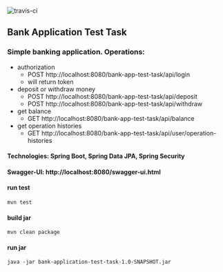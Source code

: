 ![travis-ci](https://travis-ci.org/PanteliienkoDanylo/bank-application-test-task.svg?branch=master)

## Bank Application Test Task

### Simple banking application. Operations: 
 - authorization
    - POST http://localhost:8080/bank-app-test-task/api/login
    - will return token
 - deposit or withdraw money
    - POST http://localhost:8080/bank-app-test-task/api/deposit
    - POST http://localhost:8080/bank-app-test-task/api/withdraw
 - get balance
    - GET http://localhost:8080/bank-app-test-task/api/balance
 - get operation histories
    - GET http://localhost:8080/bank-app-test-task/api/user/operation-histories
 
#### Technologies: Spring Boot, Spring Data JPA, Spring Security

#### Swagger-UI: http://localhost:8080/swagger-ui.html

#### run test
`mvn test`

#### build jar
`mvn clean package`

#### run jar
`java -jar bank-application-test-task-1.0-SNAPSHOT.jar`

